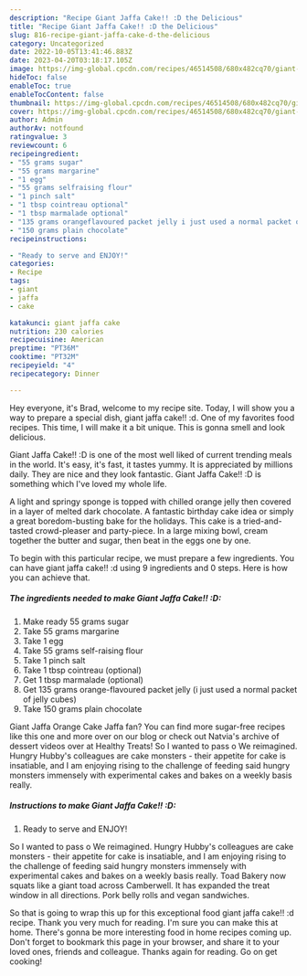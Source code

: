 ```yaml
---
description: "Recipe Giant Jaffa Cake!! :D the Delicious"
title: "Recipe Giant Jaffa Cake!! :D the Delicious"
slug: 816-recipe-giant-jaffa-cake-d-the-delicious
category: Uncategorized
date: 2022-10-05T13:41:46.883Z
date: 2023-04-20T03:18:17.105Z
image: https://img-global.cpcdn.com/recipes/46514508/680x482cq70/giant-jaffa-cake-d-recipe-main-photo.jpg
hideToc: false
enableToc: true
enableTocContent: false
thumbnail: https://img-global.cpcdn.com/recipes/46514508/680x482cq70/giant-jaffa-cake-d-recipe-main-photo.jpg
cover: https://img-global.cpcdn.com/recipes/46514508/680x482cq70/giant-jaffa-cake-d-recipe-main-photo.jpg
author: Admin
authorAv: notfound
ratingvalue: 3
reviewcount: 6
recipeingredient:
- "55 grams sugar"
- "55 grams margarine"
- "1 egg"
- "55 grams selfraising flour"
- "1 pinch salt"
- "1 tbsp cointreau optional"
- "1 tbsp marmalade optional"
- "135 grams orangeflavoured packet jelly i just used a normal packet of jelly cubes"
- "150 grams plain chocolate"
recipeinstructions:

- "Ready to serve and ENJOY!"
categories:
- Recipe
tags:
- giant
- jaffa
- cake

katakunci: giant jaffa cake 
nutrition: 230 calories
recipecuisine: American
preptime: "PT36M"
cooktime: "PT32M"
recipeyield: "4"
recipecategory: Dinner

---
```



Hey everyone, it's Brad, welcome to my recipe site. Today, I will show you a way to prepare a special dish, giant jaffa cake!! :d. One of my favorites food recipes. This time, I will make it a bit unique. This is gonna smell and look delicious.

Giant Jaffa Cake!! :D is one of the most well liked of current trending meals in the world. It's easy, it's fast, it tastes yummy. It is appreciated by millions daily. They are nice and they look fantastic. Giant Jaffa Cake!! :D is something which I've loved my whole life.

A light and springy sponge is topped with chilled orange jelly then covered in a layer of melted dark chocolate. A fantastic birthday cake idea or simply a great boredom-busting bake for the holidays. This cake is a tried-and-tasted crowd-pleaser and party-piece. In a large mixing bowl, cream together the butter and sugar, then beat in the eggs one by one.


To begin with this particular recipe, we must prepare a few ingredients. You can have giant jaffa cake!! :d using 9 ingredients and 0 steps. Here is how you can achieve that.

<!--inarticleads1-->

##### The ingredients needed to make Giant Jaffa Cake!! :D:

1. Make ready 55 grams sugar
1. Take 55 grams margarine
1. Take 1 egg
1. Take 55 grams self-raising flour
1. Take 1 pinch salt
1. Take 1 tbsp cointreau (optional)
1. Get 1 tbsp marmalade (optional)
1. Get 135 grams orange-flavoured packet jelly (i just used a normal packet of jelly cubes)
1. Take 150 grams plain chocolate


Giant Jaffa Orange Cake Jaffa fan? You can find more sugar-free recipes like this one and more over on our blog or check out Natvia&#39;s archive of dessert videos over at Healthy Treats! So I wanted to pass o We reimagined. Hungry Hubby&#39;s colleagues are cake monsters - their appetite for cake is insatiable, and I am enjoying rising to the challenge of feeding said hungry monsters immensely with experimental cakes and bakes on a weekly basis really. 

<!--inarticleads2-->

##### Instructions to make Giant Jaffa Cake!! :D:


1. Ready to serve and ENJOY!

So I wanted to pass o We reimagined. Hungry Hubby&#39;s colleagues are cake monsters - their appetite for cake is insatiable, and I am enjoying rising to the challenge of feeding said hungry monsters immensely with experimental cakes and bakes on a weekly basis really. Toad Bakery now squats like a giant toad across Camberwell. It has expanded the treat window in all directions. Pork belly rolls and vegan sandwiches. 

So that is going to wrap this up for this exceptional food giant jaffa cake!! :d recipe. Thank you very much for reading. I'm sure you can make this at home. There's gonna be more interesting food in home recipes coming up. Don't forget to bookmark this page in your browser, and share it to your loved ones, friends and colleague. Thanks again for reading. Go on get cooking!
